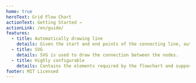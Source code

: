 ```yaml
---
home: true
heroText: Grid Flow Chart
actionText: Getting Started →
actionLink: /en/guide/
features:
  - title: Automatically drawing line
    details: Given the start and end points of the connecting line, automatically determine the connecting line trajectory.
  - title: SVG
    details: SVG is used to draw the connection between the nodes.
  - title: Highly configurable
    details: Contains the elements required by the flowchart and supports highly customizable configurations.
footer: MIT Licensed
---
```

